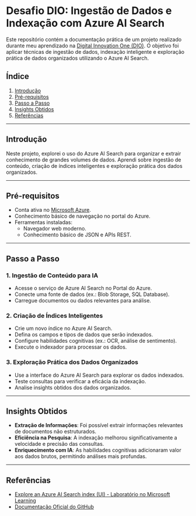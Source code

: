 # Desafio DIO: Ingestão de Dados e Indexação com Azure AI Search

Este repositório contém a documentação prática de um projeto realizado durante meu aprendizado na [Digital Innovation One (DIO)](https://www.dio.me/ ). O objetivo foi aplicar técnicas de ingestão de dados, indexação inteligente e exploração prática de dados organizados utilizando o Azure AI Search.

## Índice
1. [Introdução](#introdução)
2. [Pré-requisitos](#pré-requisitos)
3. [Passo a Passo](#passo-a-passo)
4. [Insights Obtidos](#insights-obtidos)
5. [Referências](#referências)

---

## Introdução
Neste projeto, explorei o uso do Azure AI Search para organizar e extrair conhecimento de grandes volumes de dados. Aprendi sobre ingestão de conteúdo, criação de índices inteligentes e exploração prática dos dados organizados.

---

## Pré-requisitos
- Conta ativa no [Microsoft Azure](https://azure.microsoft.com/ ).
- Conhecimento básico de navegação no portal do Azure.
- Ferramentas instaladas:
    - Navegador web moderno.
    - Conhecimento básico de JSON e APIs REST.

---

## Passo a Passo

### 1. Ingestão de Conteúdo para IA
- Acesse o serviço de Azure AI Search no Portal do Azure.
- Conecte uma fonte de dados (ex.: Blob Storage, SQL Database).
- Carregue documentos ou dados relevantes para análise.

### 2. Criação de Índices Inteligentes
- Crie um novo índice no Azure AI Search.
- Defina os campos e tipos de dados que serão indexados.
- Configure habilidades cognitivas (ex.: OCR, análise de sentimento).
- Execute o indexador para processar os dados.

### 3. Exploração Prática dos Dados Organizados
- Use a interface do Azure AI Search para explorar os dados indexados.
- Teste consultas para verificar a eficácia da indexação.
- Analise insights obtidos dos dados organizados.

---

## Insights Obtidos
- **Extração de Informações**: Foi possível extrair informações relevantes de documentos não estruturados.
- **Eficiência na Pesquisa**: A indexação melhorou significativamente a velocidade e precisão das consultas.
- **Enriquecimento com IA**: As habilidades cognitivas adicionaram valor aos dados brutos, permitindo análises mais profundas.

---

## Referências
- [Explore an Azure AI Search index (UI) - Laboratório no Microsoft Learning](https://learn.microsoft.com/ )
- [Documentação Oficial do GitHub](https://docs.github.com/ )